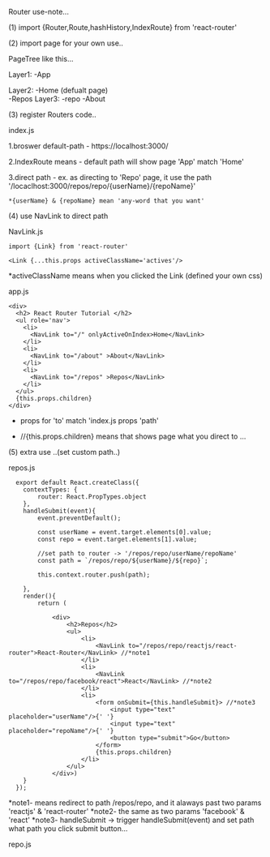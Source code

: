 Router use-note...

(1) import {Router,Route,hashHistory,IndexRoute} from 'react-router'

(2) import page for your own use..
  
  PageTree like this...
  
  Layer1:
  -App
  
  Layer2:
    -Home (defualt page)  
    -Repos
      Layer3:
      -repo
    -About
   
(3) register Routers code..

  index.js
  
  1.broswer default-path - https://localhost:3000/
  
  2.IndexRoute means - default path will show page 'App' match 'Home'
  
  3.direct path - ex. as directing to 'Repo' page, it use the path '/locaclhost:3000/repos/repo/{userName}/{repoName}'
  
    *{userName} & {repoName} mean 'any-word that you want'
  
  <Router history = {hashHistory}>
    <Route path="/" component={App}>
      <IndexRoute component={Home}/>
      <Route path="repos" component={Repos}>
        <Route path="repo/:userName/:repoName" component={Repo}/>
      </Route>
      <Route path="about" component={About}/>
    </Route>
  </Router>
  
(4) use NavLink to direct path
  
  NavLink.js
  
    import {Link} from 'react-router'
  
    <Link {...this.props activeClassName='actives'/>
  
  *activeClassName means when you clicked the Link (defined your own css)
    
  app.js
   
    <div>
      <h2> React Router Tutorial </h2>
      <ul role='nav'>
        <li>
          <NavLink to="/" onlyActiveOnIndex>Home</NavLink>
        </li>
        <li>
          <NavLink to="/about" >About</NavLink>
        </li>
        <li>
          <NavLink to="/repos" >Repos</NavLink>
        </li>
      </ul>
      {this.props.children}
    </div>
    
  * props for 'to' match 'index.js props 'path'
  
  * //{this.props.children} means that shows page what you direct to ...
  

(5) extra use ..(set custom path..)
  
  repos.js
  
      export default React.createClass({
        contextTypes: {
            router: React.PropTypes.object
        },
        handleSubmit(event){
            event.preventDefault();

            const userName = event.target.elements[0].value;
            const repo = event.target.elements[1].value;

            //set path to router -> '/repos/repo/userName/repoName'
            const path = `/repos/repo/${userName}/${repo}`;

            this.context.router.push(path);

        },
        render(){
            return (

                <div>
                    <h2>Repos</h2>
                    <ul>
                        <li>
                            <NavLink to="/repos/repo/reactjs/react-router">React-Router</NavLink> //*note1
                        </li>
                        <li>
                            <NavLink to="/repos/repo/facebook/react">React</NavLink> //*note2
                        </li>
                        <li>
                            <form onSubmit={this.handleSubmit}> //*note3
                                <input type="text" placeholder="userName"/>{' '}
                                <input type="text" placeholder="repoName"/>{' '}
                                <button type="submit">Go</button>
                            </form>
                            {this.props.children}
                        </li>
                    </ul>
                </div>)
        }
      });
   
  
  *note1- means redirect to path /repos/repo, and it alaways past two params 'reactjs' & 'react-router'
  *note2- the same as two params 'facebook' & 'react'
  *note3- handleSubmit -> trigger handleSubmit(event) and set path what path you click submit button...
  
  repo.js
  
  
  
  
  
  
    
  
